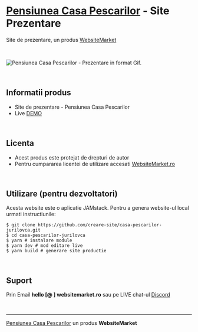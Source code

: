 ﻿# [Pensiunea Casa Pescarilor](https://casa-pescarilor-jurilovca.websitemarket.ro/) - Site Prezentare

Site de prezentare, un produs [WebsiteMarket](https://websitemarket.ro)

<br />

![Pensiunea Casa Pescarilor - Prezentare in format Gif.](https://raw.githubusercontent.com/creare-site/static/master/produse/casa-pescarilor-jurilovca-intro.gif)

<br />

## Informatii produs

- Site de prezentare - Pensiunea Casa Pescarilor
- Live [DEMO](https://casa-pescarilor-jurilovca.websitemarket.ro)
 
<br />

## Licenta

- Acest produs este protejat de drepturi de autor
- Pentru cumpararea licentei de utilizare accesati [WebsiteMarket.ro](https://websitemarket.ro)

<br />

## Utilizare (pentru dezvoltatori)

Acesta website este o aplicatie JAMstack. Pentru a genera website-ul local urmati instructiunile:

```
$ git clone https://github.com/creare-site/casa-pescarilor-jurilovca.git
$ cd casa-pescarilor-jurilovca
$ yarn # instalare module
$ yarn dev # mod editare live
$ yarn build # generare site productie
```

<br />

## Suport

Prin Email **hello [@ ] websitemarket.ro** sau pe LIVE chat-ul [Discord](https://discord.gg/MFRQmAk)

<br />

---
[Pensiunea Casa Pescarilor](https://casa-pescarilor-jurilovca.websitemarket.ro/) un produs **WebsiteMarket**
